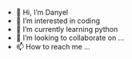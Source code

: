 - 👋 Hi, I’m Danyel
- 👀 I’m interested in coding
- 🌱 I’m currently learning python
- 💞️ I’m looking to collaborate on ...
- 📫 How to reach me ...

<!---
HappierIM/HappierIM is a ✨ special ✨ repository because its `README.md` (this file) appears on your GitHub profile.
You can click the Preview link to take a look at your changes.
--->
